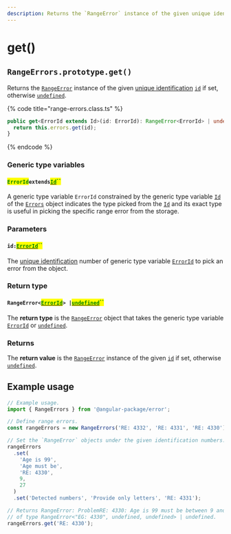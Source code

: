 ```yaml
---
description: Returns the `RangeError` instance of the given unique identification
---
```


# get()

## `RangeErrors.prototype.get()`

Returns the [`RangeError`](broken-reference) instance of the given [unique identification](../../getting-started/basic-concepts.md#unique-identification) [`id`](get.md#id-errorid) if set, otherwise [`undefined`](https://developer.mozilla.org/en-US/docs/Web/JavaScript/Reference/Global\_Objects/undefined).

{% code title="range-errors.class.ts" %}
```typescript
public get<ErrorId extends Id>(id: ErrorId): RangeError<ErrorId> | undefined {
  return this.errors.get(id);
}
```
{% endcode %}

### Generic type variables

#### <mark style="color:green;">`ErrorId`</mark>`extends`[<mark style="color:green;">`Id`</mark>](../generic-type-variables.md#rangeerrors-less-than-id-greater-than)<mark style="color:green;">``</mark>

A generic type variable `ErrorId` constrained by the generic type variable [`Id`](../generic-type-variables.md#rangeerrors-less-than-id-greater-than) of the [`Errors`](broken-reference) object indicates the type picked from the [`Id`](../generic-type-variables.md#rangeerrors-less-than-id-greater-than) and its exact type is useful in picking the specific range error from the storage.

### Parameters

#### `id:`[<mark style="color:green;">`ErrorId`</mark>](get.md#erroridextendsid)<mark style="color:green;">``</mark>

The [unique identification](../../getting-started/basic-concepts.md#unique-identification) number of generic type variable [`ErrorId`](get.md#erroridextendsid) to pick an error from the object.

### Return type

#### `RangeError<`[<mark style="color:green;">`ErrorId`</mark>](get.md#erroridextendsid)`> |`[<mark style="color:green;">`undefined`</mark>](https://www.typescriptlang.org/docs/handbook/basic-types.html#null-and-undefined)<mark style="color:green;">``</mark>

The **return type** is the [`RangeError`](broken-reference) object that takes the generic type variable [`ErrorId`](get.md#erroridextendsid) or [`undefined`](https://www.typescriptlang.org/docs/handbook/basic-types.html#null-and-undefined).

### Returns

The **return value** is the [`RangeError`](broken-reference) instance of the given [`id`](get.md#id-errorid) if set, otherwise [`undefined`](https://developer.mozilla.org/en-US/docs/Web/JavaScript/Reference/Global\_Objects/undefined).

## Example usage

```typescript
// Example usage.
import { RangeErrors } from '@angular-package/error';

// Define range errors.
const rangeErrors = new RangeErrors('RE: 4332', 'RE: 4331', 'RE: 4330');

// Set the `RangeError` objects under the given identification numbers.
rangeErrors
  .set(
    'Age is 99',
    'Age must be',
    'RE: 4330',
    9,
    27
  )
  .set('Detected numbers', 'Provide only letters', 'RE: 4331');

// Returns RangeError: ProblemRE: 4330: Age is 99 must be between 9 and 27 => Fix: Age must be
// of type RangeError<"EG: 4330", undefined, undefined> | undefined.
rangeErrors.get('RE: 4330');
```
